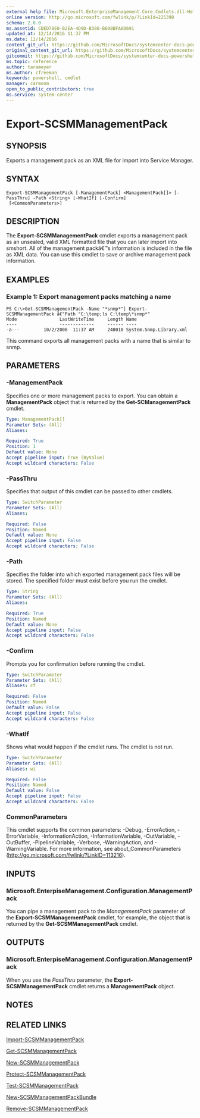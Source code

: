 ```yaml
---
external help file: Microsoft.EnterpriseManagement.Core.Cmdlets.dll-Help.xml
online version: http://go.microsoft.com/fwlink/p/?LinkId=225398
schema: 2.0.0
ms.assetid: CDED78E0-B2EA-4D9D-B380-B608BFA8D691
updated_at: 12/14/2016 11:37 PM
ms.date: 12/14/2016
content_git_url: https://github.com/MicrosoftDocs/systemcenter-docs-powershell/blob/master/systemcenter-cmdlets/SystemCenter2016/ServiceManagerCore/Export-SCSMManagementPack.md
original_content_git_url: https://github.com/MicrosoftDocs/systemcenter-docs-powershell/blob/master/systemcenter-cmdlets/SystemCenter2016/ServiceManagerCore/Export-SCSMManagementPack.md
gitcommit: https://github.com/MicrosoftDocs/systemcenter-docs-powershell/blob/ddd0fefc9adaabb9394eb6c21b33370913d1830d/systemcenter-cmdlets/SystemCenter2016/ServiceManagerCore/Export-SCSMManagementPack.md
ms.topic: reference
author: tarameyer
ms.author: cfreeman
keywords: powershell, cmdlet
manager: carmonm
open_to_public_contributors: true
ms.service: system-center
---
```


# Export-SCSMManagementPack

## SYNOPSIS
Exports a management pack as an XML file for import into Service Manager.

## SYNTAX

```
Export-SCSMManagementPack [-ManagementPack] <ManagementPack[]> [-PassThru] -Path <String> [-WhatIf] [-Confirm]
 [<CommonParameters>]
```

## DESCRIPTION
The **Export-SCSMManagementPack** cmdlet exports a management pack as an unsealed, valid XML formatted file that you can later import into smshort.
All of the management packâ€™s information is included in the file as XML data.
You can use this cmdlet to save or archive management pack information.

## EXAMPLES

### Example 1: Export management packs matching a name
```
PS C:\>Get-SCSMManagementPack -Name "*snmp*"| Export-SCSMManagementPack â€"Path "C:\temp;ls C:\temp\*snmp*"
Mode                LastWriteTime     Length Name
----                -------------     ------ ----
-a---         10/2/2008  11:37 AM     240010 System.Snmp.Library.xml
```

This command exports all management packs with a name that is similar to snmp.

## PARAMETERS

### -ManagementPack
Specifies one or more management packs to export.
You can obtain a **ManagementPack** object that is returned by the **Get-SCManagementPack** cmdlet.

```yaml
Type: ManagementPack[]
Parameter Sets: (All)
Aliases: 

Required: True
Position: 1
Default value: None
Accept pipeline input: True (ByValue)
Accept wildcard characters: False
```

### -PassThru
Specifies that output of this cmdlet can be passed to other cmdlets.

```yaml
Type: SwitchParameter
Parameter Sets: (All)
Aliases: 

Required: False
Position: Named
Default value: None
Accept pipeline input: False
Accept wildcard characters: False
```

### -Path
Specifies the folder into which exported management pack files will be stored.
The specified folder must exist before you run the cmdlet.

```yaml
Type: String
Parameter Sets: (All)
Aliases: 

Required: True
Position: Named
Default value: None
Accept pipeline input: False
Accept wildcard characters: False
```

### -Confirm
Prompts you for confirmation before running the cmdlet.

```yaml
Type: SwitchParameter
Parameter Sets: (All)
Aliases: cf

Required: False
Position: Named
Default value: False
Accept pipeline input: False
Accept wildcard characters: False
```

### -WhatIf
Shows what would happen if the cmdlet runs.
The cmdlet is not run.

```yaml
Type: SwitchParameter
Parameter Sets: (All)
Aliases: wi

Required: False
Position: Named
Default value: False
Accept pipeline input: False
Accept wildcard characters: False
```

### CommonParameters
This cmdlet supports the common parameters: -Debug, -ErrorAction, -ErrorVariable, -InformationAction, -InformationVariable, -OutVariable, -OutBuffer, -PipelineVariable, -Verbose, -WarningAction, and -WarningVariable. For more information, see about_CommonParameters (http://go.microsoft.com/fwlink/?LinkID=113216).

## INPUTS

### Microsoft.EnterpiseManagement.Configuration.ManagementPack
You can pipe a management pack to the *ManagementPack* parameter of the **Export-SCSMManagementPack** cmdlet, for example, the object that is returned by the **Get-SCSMManagementPack** cmdlet.

## OUTPUTS

### Microsoft.EnterpiseManagement.Configuration.ManagementPack
When you use the *PassThru* parameter, the **Export-SCSMManagementPack** cmdlet returns a **ManagementPack** object.

## NOTES

## RELATED LINKS

[Import-SCSMManagementPack](xref:SystemCenter2016/ServiceManagerCore/Import-SCSMManagementPack.md)

[Get-SCSMManagementPack](xref:SystemCenter2016/ServiceManagerCore/Get-SCSMManagementPack.md)

[New-SCSMManagementPack](xref:SystemCenter2016/ServiceManagerCore/New-SCSMManagementPack.md)

[Protect-SCSMManagementPack](xref:SystemCenter2016/ServiceManagerCore/Protect-SCSMManagementPack.md)

[Test-SCSMManagementPack](xref:SystemCenter2016/ServiceManagerCore/Test-SCSMManagementPack.md)

[New-SCSMManagementPackBundle](xref:SystemCenter2016/ServiceManagerCore/New-SCSMManagementPackBundle.md)

[Remove-SCSMManagementPack](xref:SystemCenter2016/ServiceManagerCore/Remove-SCSMManagementPack.md)

